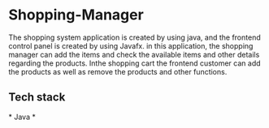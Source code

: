 # Shopping-Manager

<p>The shopping system application is created by using java, and the frontend control panel is created by using Javafx. in this application, the shopping manager can add the items and check the available items and other details regarding the products. Inthe  shopping cart the frontend customer can add the products as well as remove the products and other functions.</p>
<h2>Tech stack</h2>
* Java *
